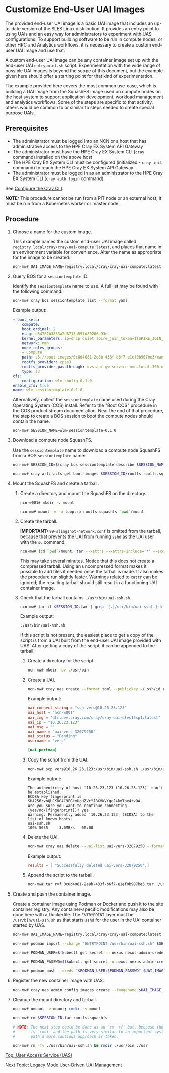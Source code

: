 # Customize End-User UAI Images

The provided end-user UAI image is a basic UAI image that includes an up-to-date version of the SLES Linux distribution. It provides an entry point to using UAIs and an easy way for administrators to experiment with UAS configurations.
To support building software to be run in compute nodes, or other HPC and Analytics workflows, it is necessary to create a custom end-user UAI image and use that.

A custom end-user UAI image can be any container image set up with the end-user UAI `entrypoint.sh` script.
Experimentation with the wide range of possible UAI images is beyond the scope of this document, but the example given here should offer a starting point for that kind of experimentation.

The example provided here covers the most common use-case, which is building a UAI image from the SquashFS image used on compute nodes on the host system to support application development, workload management and analytics workflows.
Some of the steps are specific to that activity, others would be common to or similar to steps needed to create special purpose UAIs.

## Prerequisites

* The administrator must be logged into an NCN or a host that has administrative access to the HPE Cray EX System API Gateway
* The administrator must have the HPE Cray EX System CLI (`cray` command) installed on the above host
* The HPE Cray EX System CLI must be configured (initialized - `cray init` command) to reach the HPE Cray EX System API Gateway
* The administrator must be logged in as an administrator to the HPE Cray EX System CLI (`cray auth login` command)

See [Configure the Cray CLI](../configure_cray_cli.md).

**NOTE:** This procedure cannot be run from a PIT node or an external host, it must be run from a Kubernetes worker or master node.

## Procedure

1. Choose a name for the custom image.

     This example names the custom end-user UAI image called `registry.local/cray/cray-uai-compute:latest`, and places that name in an environment variable for convenience. Alter the name as appropriate for the image to be created:

    ```bash
    ncn-mw# UAI_IMAGE_NAME=registry.local/cray/cray-uai-compute:latest
    ```

1. Query BOS for a `sessiontemplate` ID.

    Identify the `sessiontemplate` name to use. A full list may be found with the following command:

    ```bash
    ncn-mw# cray bos sessiontemplate list --format yaml
    ```

    Example output:

    ```yaml
    - boot_sets:
        compute:
        boot_ordinal: 2
        etag: d54782b3853a2d8713a597d80286b93e
        kernel_parameters: ip=dhcp quiet spire_join_token=${SPIRE_JOIN_TOKEN}
        network: nmn
        node_roles_groups:
        - Compute
        path: s3://boot-images/0c0d4081-2e8b-433f-b6f7-e1ef0b907be3/manifest.json
        rootfs_provider: cpss3
        rootfs_provider_passthrough: dvs:api-gw-service-nmn.local:300:nmn0
        type: s3
    cfs:
        configuration: wlm-config-0.1.0
    enable_cfs: true
    name: wlm-sessiontemplate-0.1.0
    ```

    Alternatively, collect the `sessiontemplate` name used during the Cray Operating System (COS) install. Refer to the "Boot COS" procedure in the COS product stream documentation.
    Near the end of that procedure, the step to create a BOS session to boot the compute nodes should contain the name.

    ```bash
    ncn-mw# SESSION_NAME=wlm-sessiontemplate-0.1.0
    ```

1. Download a compute node SquashFS.

    Use the `sessiontemplate` name to download a compute node SquashFS from a BOS `sessiontemplate` name:

    ```bash
    ncn-mw# SESSION_ID=$(cray bos sessiontemplate describe $SESSION_NAME --format json | jq -r '.boot_sets.compute.path' | awk -F/ '{print $4}')

    ncn-mw# cray artifacts get boot-images $SESSION_ID/rootfs rootfs.squashfs
    ```

1. Mount the SquashFS and create a tarball.

    1. Create a directory and mount the SquashFS on the directory.

        ```bash
        ncn-w001# mkdir -v mount

        ncn-mw# mount -v -o loop,ro rootfs.squashfs `pwd`/mount
        ```

    1. Create the tarball.

        **IMPORTANT:** `99-slingshot-network.conf` is omitted from the tarball, because that prevents the UAI from running `sshd` as the UAI user with the `su` command.

        ```bash
        ncn-mw# (cd `pwd`/mount; tar --xattrs --xattrs-include='*' --exclude="99-slingshot-network.conf" -cf "../$SESSION_ID.tar" .) 2> /dev/null
        ```

        This may take several minutes. Notice that this does not create a compressed tarball. Using an uncompressed format makes it possible to add files if needed once the tarball is made.
        It also makes the procedure run slightly faster. Warnings related to `xattr` can be ignored; the resulting tarball should still result in a functioning UAI container image.

    1. Check that the tarball contains `./usr/bin/uai-ssh.sh`.

        ```bash
        ncn-mw# tar tf $SESSION_ID.tar | grep '[.]/usr/bin/uai-ssh[.]sh'
        ```

        Example output:

        ```text
        ./usr/bin/uai-ssh.sh
        ```

        If this script is not present, the easiest place to get a copy of the script is from a UAI built from the end-user UAI image provided with UAS.
        After getting a copy of the script, it can be appended to the tarball.

        1. Create a directory for the script.

            ```bash
            ncn-mw# mkdir -pv ./usr/bin
            ```

        1. Create a UAI.

            ```bash
            ncn-mw# cray uas create --format toml --publickey ~/.ssh/id_rsa.pub
            ```

            Example output:

            ```toml
            uai_connect_string = "ssh vers@10.26.23.123"
            uai_host = "ncn-w001"
            uai_img = "dtr.dev.cray.com/cray/cray-uai-sles15sp1:latest"
            uai_ip = "10.26.23.123"
            uai_msg = ""
            uai_name = "uai-vers-32079250"
            uai_status = "Pending"
            username = "vers"

            [uai_portmap]
            ```

        1. Copy the script from the UAI.

            ```bash
            ncn-mw# scp vers@10.26.23.123:/usr/bin/uai-ssh.sh ./usr/bin/uai-ssh.sh
            ```

            Example output:

            ```text
            The authenticity of host '10.26.23.123 (10.26.23.123)' can't be established.
            ECDSA key fingerprint is SHA256:voQUCKDG4C9FGkmUcHZVrYJBXVKVYqcJ4kmTpe4tvOA.
            Are you sure you want to continue connecting (yes/no/[fingerprint])? yes
            Warning: Permanently added '10.26.23.123' (ECDSA) to the list of known hosts.
            uai-ssh.sh                                                                    100% 5035     3.0MB/s   00:00
            ```

        1. Delete the UAI.

            ```bash
            ncn-mw# cray uas delete --uai-list uai-vers-32079250 --format toml
            ```

            Example output:

            ```toml
            results = [ "Successfully deleted uai-vers-32079250",]
            ```

        1. Append the script to the tarball.

            ```bash
            ncn-mw# tar rvf 0c0d4081-2e8b-433f-b6f7-e1ef0b907be3.tar ./usr/bin/uai-ssh.sh
            ```

1. Create and push the container image.

    Create a container image using Podman or Docker and push it to the site container registry. Any container-specific modifications may also be done here with a Dockerfile.
    The `ENTRYPOINT` layer must be `/usr/bin/uai-ssh.sh` as that starts `sshd` for the user in the UAI container started by UAS.

    ```bash
    ncn-mw# UAI_IMAGE_NAME=registry.local/cray/cray-uai-compute:latest

    ncn-mw# podman import --change "ENTRYPOINT /usr/bin/uai-ssh.sh" $SESSION_ID.tar $UAI_IMAGE_NAME

    ncn-mw# PODMAN_USER=$(kubectl get secret -n nexus nexus-admin-credential -o json | jq -r '.data.username' | base64 -d)

    ncn-mw# PODMAN_PASSWD=$(kubectl get secret -n nexus nexus-admin-credential -o json | jq -r '.data.password' | base64 -d)

    ncn-mw# podman push --creds "$PODMAN_USER:$PODMAN_PASSWD" $UAI_IMAGE_NAME
    ```

1. Register the new container image with UAS.

    ```bash
    ncn-mw# cray uas admin config images create --imagename $UAI_IMAGE_NAME
    ```

1. Cleanup the mount directory and tarball.

    ```bash
    ncn-mw# umount -v mount; rmdir -v mount

    ncn-mw# rm $SESSION_ID.tar rootfs.squashfs

    # NOTE: The next step could be done as an `rm -rf` but, because the user
    #       is `root` and the path is very similar to an important system
    #       path a more cautious approach is taken.

    ncn-mw# rm -fv ./usr/bin/uai-ssh.sh && rmdir ./usr/bin ./usr
    ```

[Top: User Access Service (UAS)](index.md)

[Next Topic: Legacy Mode User-Driven UAI Management](Legacy_Mode_User-Driven_UAI_Management.md)
